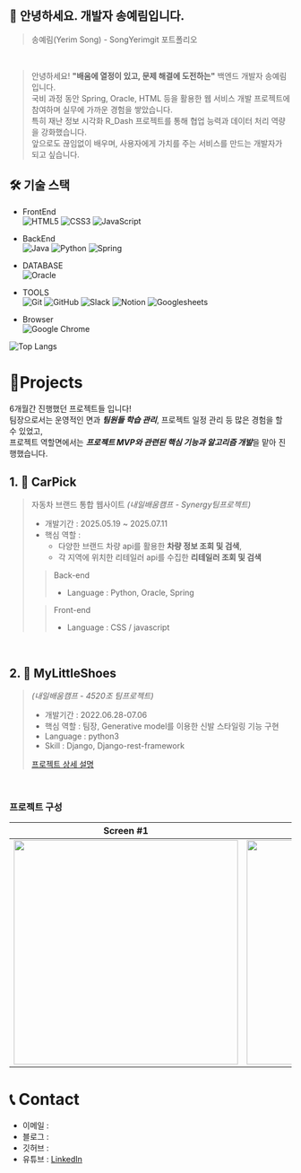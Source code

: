 ## 👋 안녕하세요. 개발자 송예림입니다.
> 송예림(Yerim Song) - SongYerimgit 포트폴리오

<br />

> 안녕하세요! **"배움에 열정이 있고, 문제 해결에 도전하는"** 백엔드 개발자 송예림입니다.<br />
국비 과정 동안 Spring, Oracle, HTML 등을 활용한 웹 서비스 개발 프로젝트에 참여하며 실무에 가까운 경험을 쌓았습니다.<br />
> 특히 재난 정보 시각화 R_Dash 프로젝트를 통해 협업 능력과 데이터 처리 역량을 강화했습니다.<br />
> 앞으로도 끊임없이 배우며, 사용자에게 가치를 주는 서비스를 만드는 개발자가 되고 싶습니다.




## 🛠️ 기술 스택
- FrontEnd  
![HTML5](https://img.shields.io/badge/html5-%23E34F26.svg?style=for-the-badge&logo=html5&logoColor=white)
![CSS3](https://img.shields.io/badge/css3-%231572B6.svg?style=for-the-badge&logo=css3&logoColor=white)
![JavaScript](https://img.shields.io/badge/javascript-%23323330.svg?style=for-the-badge&logo=javascript&logoColor=%23F7DF1E)
- BackEnd  
![Java](https://img.shields.io/badge/java-%23ED8B00.svg?style=for-the-badge&logo=java&logoColor=white)
![Python](https://img.shields.io/badge/python-3776AB.svg?style=for-the-badge&logo=python&logoColor=white)
![Spring](https://img.shields.io/badge/spring-%236DB33F.svg?style=for-the-badge&logo=spring&logoColor=white)

- DATABASE  
![Oracle](https://img.shields.io/badge/Oracle-F80000?style=for-the-badge&logo=oracle&logoColor=white)

- TOOLS  
![Git](https://img.shields.io/badge/git-%23F05033.svg?style=for-the-badge&logo=git&logoColor=white)
![GitHub](https://img.shields.io/badge/github-%23121011.svg?style=for-the-badge&logo=github&logoColor=white)
![Slack](https://img.shields.io/badge/Slack-4A154B?style=for-the-badge&logo=slack&logoColor=white)
![Notion](https://img.shields.io/badge/Notion-%23000000.svg?style=for-the-badge&logo=notion&logoColor=white)
![Googlesheets](https://img.shields.io/badge/googlesheets-34A853.svg?style=for-the-badge&logo=googlesheets&logoColor=white)

- Browser  
![Google Chrome](https://img.shields.io/badge/Google%20Chrome-4285F4?style=for-the-badge&logo=GoogleChrome&logoColor=white)

![Top Langs](https://github-readme-stats.vercel.app/api/top-langs/?username=SongYerimgit)

# 📝Projects
6개월간 진행했던 프로젝트들 입니다!  
팀장으로서는 운영적인 면과 ***팀원들 학습 관리***, 프로젝트 일정 관리 등 많은 경험을 할 수 있었고,  
프로젝트 역할면에서는 ***프로젝트 MVP와 관련된 핵심 기능과 알고리즘 개발***을 맡아 진행했습니다.

## 1. 🛫 CarPick

> 자동차 브랜드 통합 웹사이트 _(내일배움캠프 - Synergy팀프로젝트)_
>
> - 개발기간 : 2025.05.19 ~ 2025.07.11
> - 핵심 역할 :
>   - 다양한 브랜드 차량 api를 활용한 **차량 정보 조회 및 검색**,
>   - 각 지역에 위치한 리테일러 api를 수집한 **리테일러 조회 및 검색**
>> Back-end
>> - Language : Python, Oracle, Spring
>
>> Front-end
>> - Language : CSS / javascript
<br />

## 2. 👞 MyLittleShoes

>  _(내일배움캠프 - 4520조 팀프로젝트)_
>
> - 개발기간 : 2022.06.28-07.06
> - 핵심 역할 : 팀장, Generative model를 이용한 신발 스타일링 기능 구현
> - Language : python3
> - Skill : Django, Django-rest-framework
>
> [프로젝트 상세 설명](https://github.com/kimphysicsman/mylittleshoes_backend)

<br />

### 프로젝트 구성
|Screen #1|Screen #2|
|:---:|:---:|
|<img src="https://user-images.githubusercontent.com/80824750/208456048-acbf44a8-cd71-4132-b35a-500047adbe1c.gif" width="400"/>|<img src="https://user-images.githubusercontent.com/80824750/208456234-fb5fe434-aa65-4d7a-b955-89098d5bbe0b.gif" width="400"/>|


# 📞 Contact

- 이메일 : 
- 블로그 : 
  </a>
- 깃허브 : 
  </a>
- 유튜브 :
  </a>
[LinkedIn](https://www.linkedin.com/in/%EC%98%88%EB%A6%BC-%EC%86%A1-001785384/)









<!--
**SongYerimgit/SongYerimgit** is a ✨ _special_ ✨ repository because its `README.md` (this file) appears on your GitHub profile.

Here are some ideas to get you started:

- 🔭 I’m currently working on ...
- 🌱 I’m currently learning ...
- 👯 I’m looking to collaborate on ...
- 🤔 I’m looking for help with ...
- 💬 Ask me about ...
- 📫 How to reach me: ...
- 😄 Pronouns: ...
- ⚡ Fun fact: ...
-->
